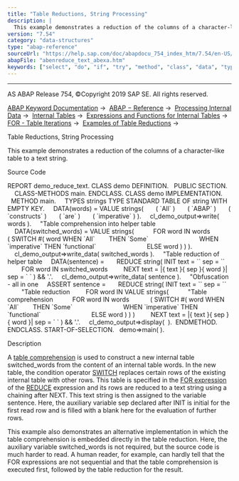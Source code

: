 ```yaml
---
title: "Table Reductions, String Processing"
description: |
  This example demonstrates a reduction of the columns of a character-like table to a text string. Source Code REPORT demo_reduce_text. CLASS demo DEFINITION. PUBLIC SECTION. CLASS-METHODS main. ENDCLASS. CLASS demo IMPLEMENTATION. METHOD main. TYPES strings TYPE STANDARD TABLE OF string WITH EMPTY
version: "7.54"
category: "data-structures"
type: "abap-reference"
sourceUrl: "https://help.sap.com/doc/abapdocu_754_index_htm/7.54/en-US/abenreduce_text_abexa.htm"
abapFile: "abenreduce_text_abexa.htm"
keywords: ["select", "do", "if", "try", "method", "class", "data", "types", "internal-table", "abenreduce", "text", "abexa"]
---
```


* * *

AS ABAP Release 754, ©Copyright 2019 SAP SE. All rights reserved.

[ABAP Keyword Documentation](https://help.sap.com/doc/abapdocu_754_index_htm/7.54/en-US/abenabap.htm) →  [ABAP − Reference](https://help.sap.com/doc/abapdocu_754_index_htm/7.54/en-US/abenabap_reference.htm) →  [Processing Internal Data](https://help.sap.com/doc/abapdocu_754_index_htm/7.54/en-US/abenabap_data_working.htm) →  [Internal Tables](https://help.sap.com/doc/abapdocu_754_index_htm/7.54/en-US/abenitab.htm) →  [Expressions and Functions for Internal Tables](https://help.sap.com/doc/abapdocu_754_index_htm/7.54/en-US/abentable_processing_expr_func.htm) →  [FOR - Table Iterations](https://help.sap.com/doc/abapdocu_754_index_htm/7.54/en-US/abenfor_itab.htm) →  [Examples of Table Reductions](https://help.sap.com/doc/abapdocu_754_index_htm/7.54/en-US/abentable_reductions_abexas.htm) → 

Table Reductions, String Processing

This example demonstrates a reduction of the columns of a character-like table to a text string.

Source Code

REPORT demo\_reduce\_text.
CLASS demo DEFINITION.
  PUBLIC SECTION.
    CLASS-METHODS main.
ENDCLASS.
CLASS demo IMPLEMENTATION.
  METHOD main.
    TYPES strings TYPE STANDARD TABLE OF string WITH EMPTY KEY.
    DATA(words) = VALUE strings(
      ( \`All\` )
      ( \`ABAP\` )
      ( \`constructs\` )
      ( \`are\` )
      ( \`imperative\` ) ).
    cl\_demo\_output=>write( words ).
    "Table comprehension into helper table
    DATA(switched\_words) = VALUE strings(
          FOR word IN words
           ( SWITCH #( word WHEN \`All\`        THEN \`Some\`
                            WHEN \`imperative\` THEN \`functional\`
                            ELSE word ) ) ).
    cl\_demo\_output=>write\_data( switched\_words ).
    "Table reduction of helper table
    DATA(sentence) =
      REDUCE string( INIT text = \`\` sep = \`\`
        FOR word IN switched\_words
        NEXT text = |{ text }{ sep }{ word }| sep = \` \` ) && '.'.
    cl\_demo\_output=>write\_data( sentence ).
    "Obfuscation - all in one
    ASSERT sentence =
      REDUCE string( INIT text = \`\` sep = \`\`
        "Table reduction
        FOR word IN VALUE strings(
          "Table comprehension
          FOR word IN words
           ( SWITCH #( word WHEN \`All\`        THEN \`Some\`
                            WHEN \`imperative\` THEN \`functional\`
                            ELSE word ) ) )
        NEXT text = |{ text }{ sep }{ word }| sep = \` \` ) && '.'.
    cl\_demo\_output=>display(  ).  ENDMETHOD.
ENDCLASS.
START-OF-SELECTION.
  demo=>main( ).

Description

A [table comprehension](https://help.sap.com/doc/abapdocu_754_index_htm/7.54/en-US/abentable_comprehension_glosry.htm "Glossary Entry") is used to construct a new internal table switched\_words from the content of an internal table words. In the new table, the condition operator [SWITCH](https://help.sap.com/doc/abapdocu_754_index_htm/7.54/en-US/abenconditional_expression_switch.htm) replaces certain rows of the existing internal table with other rows. This table is specified in the [FOR expression](https://help.sap.com/doc/abapdocu_754_index_htm/7.54/en-US/abenfor_in_itab.htm) of the [REDUCE](https://help.sap.com/doc/abapdocu_754_index_htm/7.54/en-US/abenconstructor_expression_reduce.htm) expression and its rows are reduced to a text string using a chaining after NEXT. This text string is then assigned to the variable sentence. Here, the auxiliary variable sep declared after INIT is initial for the first read row and is filled with a blank here for the evaluation of further rows.

This example also demonstrates an alternative implementation in which the table comprehension is embedded directly in the table reduction. Here, the auxiliary variable switched\_words is not required, but the source code is much harder to read. A human reader, for example, can hardly tell that the FOR expressions are not sequential and that the table comprehension is executed first, followed by the table reduction for the result.